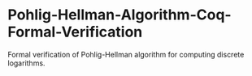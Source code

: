 # Pohlig-Hellman-Algorithm-Coq-Formal-Verification
Formal verification of Pohlig-Hellman algorithm for computing discrete logarithms.
